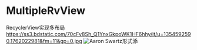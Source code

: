 # MultipleRvView
RecyclerView实现多布局
https://ss3.bdstatic.com/70cFv8Sh_Q1YnxGkpoWK1HF6hhy/it/u=1354592590,1762022981&fm=11&gp=0.jpg
![Aaron Swartz](https://ss3.bdstatic.com/70cFv8Sh_Q1YnxGkpoWK1HF6hhy/it/u=1354592590,1762022981&fm=11&gp=0.jpg)形式添